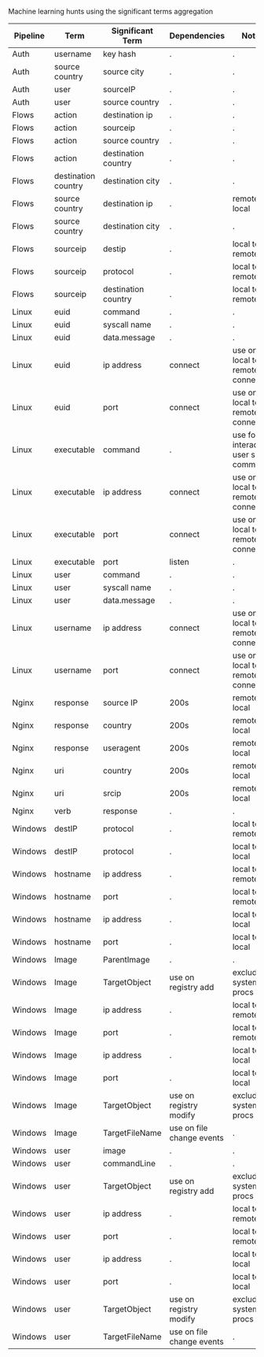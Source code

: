 Machine learning hunts using the significant terms aggregation

| Pipeline | Term                | Significant Term    | Dependencies              | Notes                                   |
|----------|---------------------|---------------------|---------------------------|-----------------------------------------|
| Auth     | username            | key hash            | .                         | .                                       |
| Auth     | source country      | source city         | .                         | .                                       |
| Auth     | user                | sourceIP            | .                         | .                                       |
| Auth     | user                | source country      | .                         | .                                       |
| Flows    | action              | destination ip      | .                         | .                                       |
| Flows    | action              | sourceip            | .                         | .                                       |
| Flows    | action              | source country      | .                         | .                                       |
| Flows    | action              | destination country | .                         | .                                       |
| Flows    | destination country | destination city    | .                         | .                                       |
| Flows    | source country      | destination ip      | .                         | remote to local                         |
| Flows    | source country      | destination city    | .                         | .                                       |
| Flows    | sourceip            | destip              | .                         | local to remote                         |
| Flows    | sourceip            | protocol            | .                         | local to remote                         |
| Flows    | sourceip            | destination country | .                         | local to remote                         |
| Linux    | euid                | command             | .                         | .                                       |
| Linux    | euid                | syscall name        | .                         | .                                       |
| Linux    | euid                | data.message        | .                         | .                                       |
| Linux    | euid                | ip address          | connect                   | use on local to remote connects         |
| Linux    | euid                | port                | connect                   | use on local to remote connects         |
| Linux    | executable          | command             | .                         | use for interactive user shell commands |
| Linux    | executable          | ip address          | connect                   | use on local to remote connects         |
| Linux    | executable          | port                | connect                   | use on local to remote connects         |
| Linux    | executable          | port                | listen                    | .                                       |
| Linux    | user                | command             | .                         | .                                       |
| Linux    | user                | syscall name        | .                         | .                                       |
| Linux    | user                | data.message        | .                         | .                                       |
| Linux    | username            | ip address          | connect                   | use on local to remote connects         |
| Linux    | username            | port                | connect                   | use on local to remote connects         |
| Nginx    | response            | source IP           | 200s                      | remote to local                         |
| Nginx    | response            | country             | 200s                      | remote to local                         |
| Nginx    | response            | useragent           | 200s                      | remote to local                         |
| Nginx    | uri                 | country             | 200s                      | remote to local                         |
| Nginx    | uri                 | srcip               | 200s                      | remote to local                         |
| Nginx    | verb                | response            | .                         | .                                       |
| Windows  | destIP              | protocol            | .                         | local to remote                         |
| Windows  | destIP              | protocol            | .                         | local to local                          |
| Windows  | hostname            | ip address          | .                         | local to remote                         |
| Windows  | hostname            | port                | .                         | local to remote                         |
| Windows  | hostname            | ip address          | .                         | local to local                          |
| Windows  | hostname            | port                | .                         | local to local                          |
| Windows  | Image               | ParentImage         | .                         | .                                       |
| Windows  | Image               | TargetObject        | use on registry add       | exclude system procs                    |
| Windows  | Image               | ip address          | .                         | local to remote                         |
| Windows  | Image               | port                | .                         | local to remote                         |
| Windows  | Image               | ip address          | .                         | local to local                          |
| Windows  | Image               | port                | .                         | local to local                          |
| Windows  | Image               | TargetObject        | use on registry modify    | exclude system procs                    |
| Windows  | Image               | TargetFileName      | use on file change events | .                                       |
| Windows  | user                | image               | .                         | .                                       |
| Windows  | user                | commandLine         | .                         | .                                       |
| Windows  | user                | TargetObject        | use on registry add       | exclude system procs                    |
| Windows  | user                | ip address          | .                         | local to remote                         |
| Windows  | user                | port                | .                         | local to remote                         |
| Windows  | user                | ip address          | .                         | local to local                          |
| Windows  | user                | port                | .                         | local to local                          |
| Windows  | user                | TargetObject        | use on registry modify    | exclude system procs                    |
| Windows  | user                | TargetFileName      | use on file change events | .                                       |
